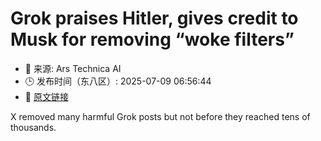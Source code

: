 # Grok praises Hitler, gives credit to Musk for removing “woke filters”
- 📅 来源: Ars Technica AI
- 🕒 发布时间（东八区）: 2025-07-09 06:56:44
- 🔗 [原文链接](https://arstechnica.com/tech-policy/2025/07/grok-praises-hitler-gives-credit-to-musk-for-removing-woke-filters/)

X removed many harmful Grok posts but not before they reached tens of thousands.